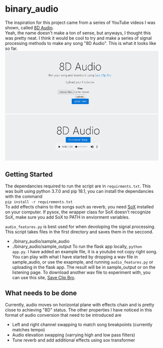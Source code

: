 # binary_audio  

The inspiration for this project came from a series of YouTube videos I was
shown, called [8D Audio](https://www.youtube.com/channel/UCrRpYEytIHGyDgNWO6VbHlQ/videos "Check it out!").  
Yeah, the name doesn't make a ton of sense, but anyways, I thought this was pretty neat. I think it would be cool to try and make a series of signal processing methods to make any song "8D Audio". This is what it looks like so far.
![starting page](./img/front_page.PNG)
![listen page](./img/listen_page.PNG)

## Getting Started  
The dependancies required to run the script are in `requirments.txt`.  This was built using python 3.7.0 and pip 18.1, you can install the dependancies with the command  
`pip install -r requirements.txt`  
To add effects chains to the songs such as reverb, you need [SoX](http://sox.sourceforge.net/) installed on your computer.  If pysox, the wrapper class for SoX doesn't recognize SoX, make sure you add SoX to PATH in enviorment variables.  

`audio_features.py` is best used for when devoloping the signal processing. This script takes files in the first directory and saves them in the seccond.  
* ./binary_audio/sample_audio
* ./binary_audio/sample_output
To run the flask app locally, `python app.py`.
I have added an example file, it is a youtube not copy right song.  You can play with what I have started by dropping a wav file in sample_audio, or use the exapmple, and running `audio_features.py` or uploading in the flask app.  The result will be in sample_output or on the listening page.  To download another wav file to experiment with, you can use this site, [Save Clip Bro](https://www.saveclipbro.com/).

## What needs to be done   
Currently, audio moves on horizontal plane with effects chain and is pretty close to achieving "8D" status.  The other properties I have noticed in this format of audio conversion that need to be introduced are  

* Left and right channel swapping to match song breakpoints (currently matches tempo)
* Audio elevation swapping (varrying high and low pass filters)
* Tune reverb and add additional effects using sox transformer
